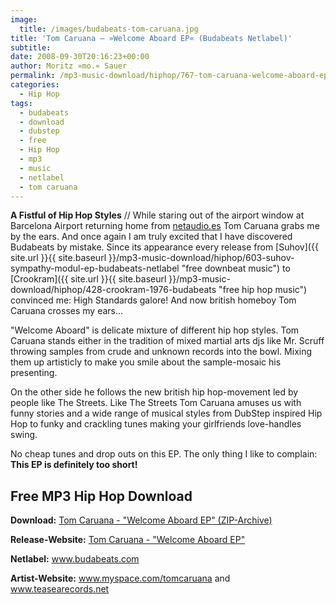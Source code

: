 ```yaml
---
image:
  title: /images/budabeats-tom-caruana.jpg
title: 'Tom Caruana – »Welcome Aboard EP« (Budabeats Netlabel)'
subtitle: 
date: 2008-09-30T20:16:23+00:00
author: Moritz »mo.« Sauer
permalink: /mp3-music-download/hiphop/767-tom-caruana-welcome-aboard-ep-budabeats
categories:
  - Hip Hop
tags:
  - budabeats
  - download
  - dubstep
  - free
  - Hip Hop
  - mp3
  - music
  - netlabel
  - tom caruana
---
```

**A Fistful of Hip Hop Styles** // While staring out of the airport window at Barcelona Airport returning home from <a href="http://netaudio.es" target="_blank">netaudio.es</a> Tom Caruana grabs me by the ears. And once again I am truly excited that I have discovered Budabeats by mistake. Since its appearance every release from [Suhov]({{ site.url }}{{ site.baseurl }}/mp3-music-download/hiphop/603-suhov-sympathy-modul-ep-budabeats-netlabel "free downbeat music") to [Crookram]({{ site.url }}{{ site.baseurl }}/mp3-music-download/hiphop/428-crookram-1976-budabeats "free hip hop music") convinced me: High Standards galore! And now british homeboy Tom Caruana crosses my ears...<!--more-->

<!--adsense-->

"Welcome Aboard" is delicate mixture of different hip hop styles. Tom Caruana stands either in the tradition of mixed martial arts djs like Mr. Scruff throwing samples from crude and unknown records into the bowl. Mixing them up artisticly to make you smile about the sample-mosaic his presenting.

On the other side he follows the new british hip hop-movement led by people like The Streets. Like The Streets Tom Caruana amuses us with funny stories and a wide range of musical styles from DubStep inspired Hip Hop to funky and crackling tunes making your girlfriends love-handles swing.

No cheap tunes and drop outs on this EP. The only thing I like to complain: **This EP is definitely too short!**

## Free MP3 Hip Hop Download

**Download:** <a href="http://www.budabeats.com/bube004/bube004.zip" target="_blank">Tom Caruana - "Welcome Aboard EP" (ZIP-Archive)</a>
  
**Release-Website:** <a href="http://www.budabeats.com/bube004.htm" target="_blank">Tom Caruana - "Welcome Aboard EP"</a>
  
**Netlabel:** <a href="http://www.budabeats.com" target="_blank">www.budabeats.com</a>
  
**Artist-Website:** <a href="http://www.myspace.com/tomcaruana  " target="_blank">www.myspace.com/tomcaruana</a> and <a href="http://www.teasearecords.net" target="_blank">www.teasearecords.net</a>